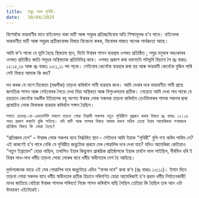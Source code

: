 ```yaml
---
title:  সমুদ্ৰ আৰু পৃথিৱী।
date:   30/04/2025
---
```


বিশেষকৈ ভাৱবাণীৰ বাবে বাইবেলত থকা মাটি আৰু সমুদ্ৰৰ প্ৰতিচ্ছবিবোৰ অতি শিক্ষামূলক হ’ব পাৰে। বাইবেলৰ ভাৱবাণীত মাটি আৰু সমুদ্ৰৰ প্ৰতীকবোৰৰ বিষয়ে বিবেচনা কৰক, যিবোৰৰ মাজত অনেক পার্থক্যতা আছে।

আমি ক’ব পাৰো যে ভূমি হৈছে স্থিৰতাৰ স্থান, যিটো ঈশ্বৰৰ শাসন ব্যৱস্থাৰ ওপৰত প্ৰতিষ্ঠিত ; সমুদ্ৰ মনুষ্যৰ অহংকাৰৰ ওপৰত প্ৰতিষ্ঠিত জাতি সমূহৰ অস্থিৰতাক প্রতিনিধিত্ব কৰে। ওপৰত প্ৰকাশ কৰা ধাৰণাটো পটভূমি হিচাবে লৈ প্রঃ বাক্যঃ ১২:১৫,১৬ আৰু প্ৰঃ বাক্যঃ ১৩:১,১১ পদ পঢ়ক। সেইবোৰ কেনেকৈ ব্যৱহাৰ কৰা হয় আৰু ভাৱবাদী কেনেকৈ বুজিব পাৰি সেই বিষয়ে আমাক কি কয়?

মন কৰক যে নাগে তিৰোতা (মণ্ডলীক) তাড়না কৰিবলৈ পানী ব্যৱহাৰ কৰে। আমি দেখাৰ দৰে ভাৱবাণীত পানী প্রায়ে জাগতিক শাসন আৰু সেইবোৰৰ সৈতে দেখা দিয়া অস্থিৰতা আৰু বিশৃংখলতাৰ প্ৰতীক। সেয়েহে আমি দেখা পাব পাৰো যে চয়তানে কেনেকৈ মণ্ডলীৰ ইতিহাসৰ বহু অংশত ঈশ্বৰৰ লোক সকলক তাড়না কৰিবলৈ তেওঁবিলাকৰ শাসক সকলৰ দ্বাৰা প্ৰৰোচিত লোক বিলাকক ব্যৱহাৰ কৰিবলৈ সক্ষম হৈছিল।

`লগতে চেভেন্থ-ডে-এডভেন্টিষ্ট সকলে তাড়না পোৱা বিশ্বাসী সকলক নতুন পৃথিৱীলৈ প্ৰব্ৰজন কৰাৰ বিষয়ে প্ৰঃ বাক্যঃ ১২:১৬ পদত প্রকাশ কৰাটো বুজি পাইছে। যদি মাটি আৰু সাগৰৰ বিষয়ে আমাৰ ধাৰণা সঠিক তেন্তে ইয়াৰ আমেৰিকাৰ গণৰাজ্যৰ প্ৰতিষ্ঠাৰ বিষয়ে কি কোৱা হৈছে?`

“প্ৰতিজ্ঞাৰ দেশ” – ঈশ্বৰৰ লোক সকলৰ বাবে নিৰ্দ্ধাৰিত স্থান - সেইদৰে আমি ইয়াক “পৃথিৱী” বুলি গণ্য কৰিব পাৰিম নে? এই কাৰণেই হ’ব পাৰে নেকি যে পৃথিৱীত জন্তুটোক প্ৰথমে মেৰ পোৱালিৰ দৰে দেখা যায়? যদিও আমেৰিকা কেতিয়াও “নতুন ইস্রায়েল” হোৱা নাছিল, তথাপিও ইয়াৰ কিছুমান প্ৰাৰম্ভিক প্রতিষ্ঠাপকে ইয়াক চাবলৈ ভাল পাইছিল, দীৰ্ঘদিন ধৰি ই বিশ্বৰ লাখ-লাখ ধর্মীয় তাড়না পোৱা লোকৰ বাবে ধর্মীয় স্বাধীনতাৰ দেশ হৈ আহিছে।

দুর্ভাগ্যজনক ভাৱে এই মেৰ পোৱালিৰ দৰে জন্তুটোৱে এদিন “নাগৰ দৰে” কথা ক’ব (প্রঃ বাক্যঃ ১৩:১১)। ইমান দিনে তাড়না পোৱা সকলৰ বাবে ধর্মীয় স্বাধীনতাৰ প্ৰতীক হিচাবে পৰিগণিত হোৱা আমেৰিকাই হ’ব প্রধান ধর্মীয় নির্যাতনকাৰী! মানৱ জাতিয়ে যেতিয়া ঈশ্বৰৰ শাসনৰ পৰিবৰ্তে নিজে শাসন কৰিবলৈ বাছি লৈছিল তেতিয়া কি হৈছিল তাৰ আন এটা উদাহৰণ এইটোৱেই।